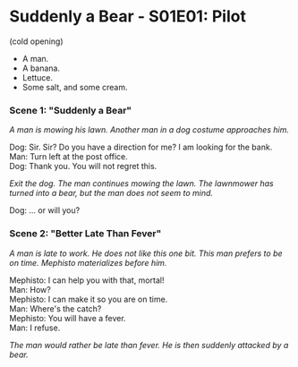 Suddenly a Bear - S01E01: Pilot
===============================

(cold opening)

- A man.
- A banana.
- Lettuce.
- Some salt, and some cream.


### Scene 1: "Suddenly a Bear"

*A man is mowing his lawn. Another man in a dog costume approaches him.*

Dog: Sir. Sir? Do you have a direction for me? I am looking for the bank.  
Man: Turn left at the post office.  
Dog: Thank you. You will not regret this.

*Exit the dog. The man continues mowing the lawn. The lawnmower has turned into a bear, but the man does not seem to mind.*

Dog: ... or will you?


### Scene 2: "Better Late Than Fever"

*A man is late to work. He does not like this one bit. This man prefers to be on time. Mephisto materializes before him.*

Mephisto: I can help you with that, mortal!  
Man: How?  
Mephisto: I can make it so you are on time.  
Man: Where's the catch?  
Mephisto: You will have a fever.  
Man: I refuse.  

*The man would rather be late than fever. He is then suddenly attacked by a bear.*
